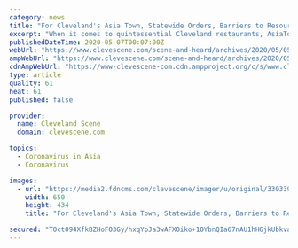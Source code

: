 ```yaml
---
category: news
title: "For Cleveland's Asia Town, Statewide Orders, Barriers to Resources and Coronavirus Stigmas Have Proved a Devastating Combination"
excerpt: "When it comes to quintessential Cleveland restaurants, AsiaTown’s Li Wah tops the list. Since 1991, the family-run establishment has provided Northeast Ohio with the"
publishedDateTime: 2020-05-07T00:07:00Z
webUrl: "https://www.clevescene.com/scene-and-heard/archives/2020/05/05/for-clevelands-asia-town-statewide-orders-barriers-to-resources-and-coronavirus-stigmas-have-proved-a-devastating-combination"
ampWebUrl: "https://www.clevescene.com/scene-and-heard/archives/2020/05/05/for-clevelands-asia-town-statewide-orders-barriers-to-resources-and-coronavirus-stigmas-have-proved-a-devastating-combination?media=AMP+HTML"
cdnAmpWebUrl: "https://www-clevescene-com.cdn.ampproject.org/c/s/www.clevescene.com/scene-and-heard/archives/2020/05/05/for-clevelands-asia-town-statewide-orders-barriers-to-resources-and-coronavirus-stigmas-have-proved-a-devastating-combination?media=AMP+HTML"
type: article
quality: 61
heat: 61
published: false

provider:
  name: Cleveland Scene
  domain: clevescene.com

topics:
  - Coronavirus in Asia
  - Coronavirus

images:
  - url: "https://media2.fdncms.com/clevescene/imager/u/original/33033942/rising_grill_bbq.jpg"
    width: 650
    height: 434
    title: "For Cleveland's Asia Town, Statewide Orders, Barriers to Resources and Coronavirus Stigmas Have Proved a Devastating Combination"

secured: "T0ct094XfkBZHoFO3Gy/hxqYpJa3wAFX0iko+1OYbnQIa67nAU1hH6jkUbkvaJxhflyI1ui4P9t7f/sKwHh1Vl9Mf4NgqXgPNVxnYlB4eeEtrQLmb7XF+jvNn129qgGxpHlF9LKNlztl2VfnZyq+F/cmay4Q1q0/xNT8PveEdxVHubZF6L/ixWGyYUk4TUa/2C81U+w7Ol4Xru3yCXKQVORxZyU1UvHmXSJo3b8lRogQZtPVlQ257TF6d3MzH5INImHf/8i3GZaqXmKGi3hulT6awLeeleJogYzi/4/zaT3ITJWpm7Bt0YnmFe4Tpg6v;rUZltPryAEYHxUlrFJAhqA=="
---
```


